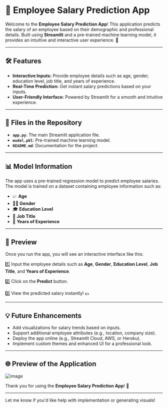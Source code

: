 # 💼 Employee Salary Prediction App

Welcome to the **Employee Salary Prediction App**! This application predicts the salary of an employee based on their demographic and professional details. Built using **Streamlit** and a pre-trained machine learning model, it provides an intuitive and interactive user experience. 🚀

---

## 🛠 Features
- **Interactive Inputs:** Provide employee details such as age, gender, education level, job title, and years of experience.
- **Real-Time Prediction:** Get instant salary predictions based on your inputs.
- **User-Friendly Interface:** Powered by Streamlit for a smooth and intuitive experience.

---

## 📂 Files in the Repository
- **`app.py`**: The main Streamlit application file.
- **`model.pkl`**: Pre-trained machine learning model.
- **`README.md`**: Documentation for the project.

---

## 📊 Model Information

The app uses a pre-trained regression model to predict employee salaries. The model is trained on a dataset containing employee information such as:
- 📈 **Age**
- 🧑‍💼 **Gender**
- 🎓 **Education Level**
- 🏢 **Job Title**
- 📅 **Years of Experience**

---

## 🎨 Preview

Once you run the app, you will see an interactive interface like this:

1️⃣ Input the employee details such as **Age**, **Gender**, **Education Level**, **Job Title**, and **Years of Experience**.

2️⃣ Click on the **Predict** button.

3️⃣ View the predicted salary instantly! 💵

---

## 💡 Future Enhancements
- Add visualizations for salary trends based on inputs.
- Support additional employee attributes (e.g., location, company size).
- Deploy the app online (e.g., Streamlit Cloud, AWS, or Heroku).
- Implement custom themes and enhanced UI for a professional look.

---

## 🌐 Preview of the Application
![image](https://github.com/user-attachments/assets/4ccd2adc-263f-40d8-afc7-191594588c0d)

Thank you for using the **Employee Salary Prediction App**! 🎉

---

Let me know if you'd like help with implementation or generating visuals!
